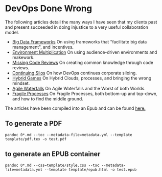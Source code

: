 DevOps Done Wrong
=================

The following articles detail the many ways I have seen that my clients past and present succeeded in doing injustice to a very useful collaboration model.

* [Big Data Frameworks](01_big_data_frameworks.md)
  On using frameworks that "facilitate big data management", and incentives.
* [Environment Multiplication](02_environment_multiplication.md)
  On using audience-driven environments and makework.
* [Missing Code Reviews](03_missing_reviews.md)
  On creating common knowledge through code reviews.
* [Continuing Silos](04_silos.md)
  On how DevOps continues corporate siloing.
* [Hybrid Games](05_hybrid_games.md)
  On Hybrid Clouds, processes, and bringing the wrong mindset.
* [Agile Waterfalls](06_agile_waterfalls.md)
  On Agile Waterfalls and the Worst of both Worlds
* [Fragile Processes](07_fragile_processes.md)
  On Fragile Processes, both bottom-up and top-down, and how to find the middle ground.

The articles have been compiled into an Epub and can be found [here.](https://xmj.me/library/DDW.epub)

## To generate a PDF

```
pandoc 0*.md --toc --metadata-file=metadata.yml --template template/pdf.tex -o test.pdf
```

## to generate an EPUB container

```
pandoc 0*.md --css=template/style.css --toc --metadata-file=metadata.yml --template template/epub.html -o test.epub
```

